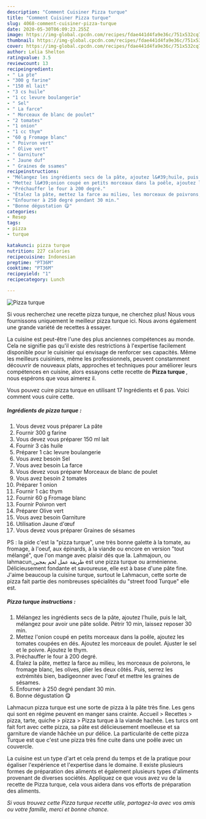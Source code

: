 ```yaml
---
description: "Comment Cuisiner Pizza turque"
title: "Comment Cuisiner Pizza turque"
slug: 4068-comment-cuisiner-pizza-turque
date: 2020-05-30T06:09:23.255Z
image: https://img-global.cpcdn.com/recipes/fdae441d4fa9e36c/751x532cq70/pizza-turque-photo-principale-de-la-recette.jpg
thumbnail: https://img-global.cpcdn.com/recipes/fdae441d4fa9e36c/751x532cq70/pizza-turque-photo-principale-de-la-recette.jpg
cover: https://img-global.cpcdn.com/recipes/fdae441d4fa9e36c/751x532cq70/pizza-turque-photo-principale-de-la-recette.jpg
author: Lelia Shelton
ratingvalue: 3.5
reviewcount: 13
recipeingredient:
- " La pte"
- "300 g farine"
- "150 ml lait"
- "3 cs huile"
- "1 cc levure boulangerie"
- " Sel"
- " La farce"
- " Morceaux de blanc de poulet"
- "2 tomates"
- "1 onion"
- "1 cc thym"
- "60 g Fromage blanc"
- " Poivron vert"
- " Olive vert"
- " Garniture"
- " Jaune duf"
- " Graines de ssames"
recipeinstructions:
- "Mélangez les ingrédients secs de la pâte, ajoutez l&#39;huile, puis le lait, mélangez pour avoir une pâte solide. Pétrir 10 min, laissez reposer 30 min."
- "Mettez l&#39;onion coupé en petits morceaux dans la poêle, ajoutez les tomates coupées en dés. Ajoutez les morceaux de poulet. Ajuster le sel et le poivre. Ajoutez le thym."
- "Préchauffer le four à 200 degré."
- "Étalez la pâte, mettez la farce au milieu, les morceaux de poivrons, le fromage blanc, les olives, plier les deux côtés. Puis, serrez les extrémités bien, badigeonner avec l&#39;œuf et mettre les graines de sésames."
- "Enfourner à 250 degré pendant 30 min."
- "Bonne dégustation 😋"
categories:
- Resep
tags:
- pizza
- turque

katakunci: pizza turque 
nutrition: 227 calories
recipecuisine: Indonesian
preptime: "PT36M"
cooktime: "PT36M"
recipeyield: "1"
recipecategory: Lunch

---
```



![Pizza turque](https://img-global.cpcdn.com/recipes/fdae441d4fa9e36c/751x532cq70/pizza-turque-photo-principale-de-la-recette.jpg)

Si vous recherchez une recette pizza turque, ne cherchez plus! Nous vous fournissons uniquement le meilleur pizza turque ici. Nous avons également une grande variété de recettes à essayer.

La cuisine est peut-être l'une des plus anciennes compétences au monde. Cela ne signifie pas qu'il existe des restrictions à l'expertise facilement disponible pour le cuisinier qui envisage de renforcer ses capacités. Même les meilleurs cuisiniers, même les professionnels, peuvent constamment découvrir de nouveaux plats, approches et techniques pour améliorer leurs compétences en cuisine, alors essayons cette recette de <strong> Pizza turque </strong>, nous espérons que vous aimerez il.

<!--inarticleads1-->

Vous pouvez cuire pizza turque en utilisant 17 Ingrédients et 6 pas. Voici comment vous cuire cette.

##### Ingrédients de pizza turque :

1. Vous devez vous préparer  La pâte
1. Fournir 300 g farine
1. Vous devez vous préparer 150 ml lait
1. Fournir 3 càs huile
1. Préparer 1 càc levure boulangerie
1. Vous avez besoin  Sel
1. Vous avez besoin  La farce
1. Vous devez vous préparer  Morceaux de blanc de poulet
1. Vous avez besoin 2 tomates
1. Préparer 1 onion
1. Fournir 1 càc thym
1. Fournir 60 g Fromage blanc
1. Fournir  Poivron vert
1. Préparer  Olive vert
1. Vous avez besoin  Garniture
1. Utilisation  Jaune d&#39;œuf
1. Vous devez vous préparer  Graines de sésames


PS : la pide c&#39;est la &#34;pizza turque&#34;, une très bonne galette à la tomate, au fromage, à l&#39;oeuf, aux épinards, à la viande ou encore en version &#34;tout mélangé&#34;, que l&#39;on mange avec plaisir dés que la. Lahmajoun, ou lahmacun,طريقة عمل لحم بعجين est une pizza turque ou arménienne. Délicieusement fondante et savoureuse, elle est à base d&#39;une pâte fine. J&#39;aime beaucoup la cuisine turque, surtout le Lahmacun, cette sorte de pizza fait partie des nombreuses spécialités du &#34;street food Turque&#34; elle est. 

<!--inarticleads2-->

##### Pizza turque instructions :

1. Mélangez les ingrédients secs de la pâte, ajoutez l&#39;huile, puis le lait, mélangez pour avoir une pâte solide. Pétrir 10 min, laissez reposer 30 min.
1. Mettez l&#39;onion coupé en petits morceaux dans la poêle, ajoutez les tomates coupées en dés. Ajoutez les morceaux de poulet. Ajuster le sel et le poivre. Ajoutez le thym.
1. Préchauffer le four à 200 degré.
1. Étalez la pâte, mettez la farce au milieu, les morceaux de poivrons, le fromage blanc, les olives, plier les deux côtés. Puis, serrez les extrémités bien, badigeonner avec l&#39;œuf et mettre les graines de sésames.
1. Enfourner à 250 degré pendant 30 min.
1. Bonne dégustation 😋


Lahmacun pizza turque est une sorte de pizza à la pâte très fine. Les gens qui sont en régime peuvent en manger sans crainte. Accueil &gt; Recettes &gt; pizza, tarte, quiche &gt; pizza &gt; Pizza turque à la viande hachée. Les turcs ont fait fort avec cette pizza, sa pâte est délicieusement moelleuse et sa garniture de viande hâchée un pur délice. La particularité de cette pizza Turque est que c&#39;est une pizza très fine cuite dans une poêle avec un couvercle. 

<!--inarticleads1-->

<p>
La cuisine est un type d'art et cela prend du temps et de la pratique pour égaliser l'expérience et l'expertise dans le domaine. Il existe plusieurs formes de préparation des aliments et également plusieurs types d'aliments provenant de diverses sociétés. Appliquez ce que vous avez vu de la recette de Pizza turque, cela vous aidera dans vos efforts de préparation des aliments.
</p>

<p>
<i>Si vous trouvez cette Pizza turque recette utile, partagez-la avec vos amis ou votre famille, merci et bonne chance.</i>
</p>
